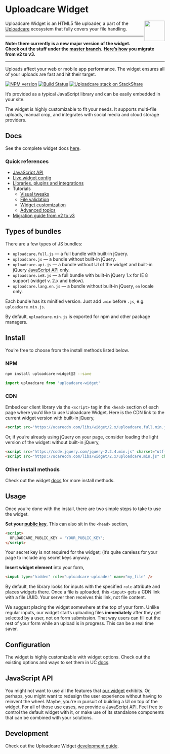 # Uploadcare Widget

<a href="https://uploadcare.com/?utm_source=github&utm_campaign=uploadcare-widget-v2">
    <img align="right" width="64" height="64"
         src="https://ucarecdn.com/2f4864b7-ed0e-4411-965b-8148623aa680/uploadcare-logo-mark.svg"
         alt="">
</a>

Uploadcare Widget is an HTML5 file uploader, a part of the [Uploadcare][uc-home]
ecosystem that fully covers your file handling.

---

**Note: there currently is a new major version of the widget.**
**Check out the stuff under the [master branch][github-branch-master].**
**[Here’s how][uc-docs-widget-migration-v2-v3] you migrate from v2 to v3.**

---

Uploads affect your web or mobile app performance. The widget ensures all of your
uploads are fast and hit their target.

[![NPM version][badge-npm-img]][badge-npm-url]
[![Build Status][badge-travis-img]][badge-travis-url]
[![Uploadcare stack on StackShare][badge-stack-img]][badge-stack-url]

It’s provided as a typical JavaScript library and can be easily embedded in your
site.

The widget is highly customizable to fit your needs. It supports multi-file
uploads, manual crop, and integrates with social media and cloud storage
providers.

## Docs

See the complete widget docs [here][uc-docs-widget].

### Quick references

* [JavaScript API][uc-docs-widget-js-api]
* [Live widget config][uc-widget-configurator]
* [Libraries, plugins and integrations][uc-docs-libs]
* Tutorials
  * [Visual tweaks][uc-docs-widget-visual-tweaks]
  * [File validation][uc-docs-widget-validation]
  * [Widget customization][uc-docs-widget-styling]
  * [Advanced topics][uc-guides-advanced]
* [Migration guide from v2 to v3][uc-docs-widget-migration-v2-v3]

## Types of bundles

There are a few types of JS bundles:

* `uploadcare.full.js` — a full bundle with built-in jQuery.
* `uploadcare.js` — a bundle without built-in jQuery.
* `uploadcare.api.js` — a bundle without UI of the widget and built-in jQuery
  [JavaScript API][uc-docs-widget-js-api] only.
* `uploadcare.ie8.js` — a full bundle with built-in jQuery 1.x for IE 8 support
  (widget v. 2.x and below).
* `uploadcare.lang.en.js` — a bundle without built-in jQuery, `en` locale only.

Each bundle has its minified version. Just add `.min` before `.js`,
e.g. `uploadcare.min.js`.

By default, `uploadcare.min.js` is exported for npm and other package managers.

## Install

You’re free to choose from the install methods listed below.

### NPM

```bash
npm install uploadcare-widget@2 --save
```

```javascript
import uploadcare from 'uploadcare-widget'
```

### CDN

Embed our client library via the `<script>` tag in the `<head>`
section of each page where you’d like to use Uploadcare Widget.
Here is the CDN link to the current widget version with built-in jQuery,

```html
<script src="https://ucarecdn.com/libs/widget/2.x/uploadcare.full.min.js" charset="utf-8"></script>
```

Or, if you’re already using jQuery on your page, consider loading
the light version of the widget: without built-in jQuery,

```html
<script src="https://code.jquery.com/jquery-2.2.4.min.js" charset="utf-8"></script>
<script src="https://ucarecdn.com/libs/widget/2.x/uploadcare.min.js" charset="utf-8"></script>
```

### Other install methods

Check out the widget [docs][uc-docs-widget-install]
for more install methods.

## Usage

Once you’re done with the install, there are
two simple steps to take to use the widget.

**Set your [public key][uc-docs-widget-options-public-key]**.
This can also sit in the `<head>` section,

```html
<script>
  UPLOADCARE_PUBLIC_KEY = 'YOUR_PUBLIC_KEY';
</script>
```

Your secret key is not required for the widget; (it’s quite careless for your
page to include any secret keys anyway.

**Insert widget element** into your form,

```html
<input type="hidden" role="uploadcare-uploader" name="my_file" />
```

By default, the library looks for inputs with the specified
`role` attribute and places widgets there.
Once a file is uploaded, this `<input>` gets a
CDN link with a file UUID. Your server then
receives this link, not file content.

We suggest placing the widget somewhere at the top of your form.
Unlike regular inputs, our widget starts uploading files **immediately**
after they get selected by a user, not on form submission.
That way users can fill out the rest of your form while an
upload is in progress. This can be a real time saver.

## Configuration

The widget is highly customizable with widget options. Check out the existing
options and ways to set them in UC
[docs][uc-docs-widget-config].

## JavaScript API

You might not want to use all the features that
[our widget][uc-docs-widget] exhibits.
Or, perhaps, you might want to redesign the user experience
without having to reinvent the wheel.
Maybe, you're in pursuit of building a UI on top of the widget.
For all of those use cases, we provide a
[JavaScript API][uc-docs-widget-js-api].
Feel free to control the default widget with it,
or make use of its standalone components that
can be combined with your solutions.

## Development

Check out the Uploadcare Widget [development guide][github-files-development].

[badge-npm-img]: http://img.shields.io/npm/v/uploadcare-widget.svg
[badge-npm-url]: https://www.npmjs.org/package/uploadcare-widget
[badge-travis-img]: https://api.travis-ci.org/uploadcare/uploadcare-widget.svg?branch=v2
[badge-travis-url]: https://travis-ci.org/uploadcare/uploadcare-widget
[badge-stack-img]: https://img.shields.io/badge/tech-stack-0690fa.svg?style=flat
[badge-stack-url]: https://stackshare.io/uploadcare/stacks/
[github-branch-master]: https://github.com/uploadcare/uploadcare-widget
[github-files-development]: https://github.com/uploadcare/uploadcare-widget/blob/v2/DEVELOPMENT.md
[uc-home]: https://uploadcare.com/?utm_source=github&utm_campaign=uploadcare-widget-v2
[uc-widget-configurator]: https://uploadcare.com/widget/configure/2.x/?utm_source=github&utm_campaign=uploadcare-widget-v2
[uc-docs-libs]: https://uploadcare.com/docs/libs/?utm_source=github&utm_campaign=uploadcare-widget-v2
[uc-docs-widget]: https://uploadcare.com/documentation/widget/v2/?utm_source=github&utm_campaign=uploadcare-widget-v2
[uc-docs-widget-js-api]: https://uploadcare.com/documentation/javascript_api/v2/?utm_source=github&utm_campaign=uploadcare-widget-v2
[uc-docs-widget-visual-tweaks]: https://uploadcare.com/cookbook/widget_visual/v2/?utm_source=github&utm_campaign=uploadcare-widget-v2
[uc-docs-widget-validation]: https://uploadcare.com/cookbook/validation/v2/?utm_source=github&utm_campaign=uploadcare-widget-v2
[uc-docs-widget-styling]: https://uploadcare.com/documentation/widget/v2/?utm_source=github&utm_campaign=uploadcare-widget-v2#styling
[uc-docs-widget-migration-v2-v3]: https://uploadcare.com/docs/uploads/widget/migration_v2_v3/?utm_source=github&utm_campaign=uploadcare-widget-v2
[uc-docs-widget-install]: https://uploadcare.com/documentation/widget/v2/?utm_source=github&utm_campaign=uploadcare-widget-v2#install
[uc-docs-widget-options-public-key]: https://uploadcare.com/documentation/widget/v2/?utm_source=github&utm_campaign=uploadcare-widget-v2#option-public-key
[uc-docs-widget-config]: https://uploadcare.com/documentation/widget/v2/?utm_source=github&utm_campaign=uploadcare-widget-v2#configuration
[uc-docs-widget-v2]: https://uploadcare.com/documentation/widget/v2/?utm_source=github&utm_campaign=uploadcare-widget-v2
[uc-guides-advanced]: https://uploadcare.com/cookbook/advanced/v2/?utm_source=github&utm_campaign=uploadcare-widget-v2